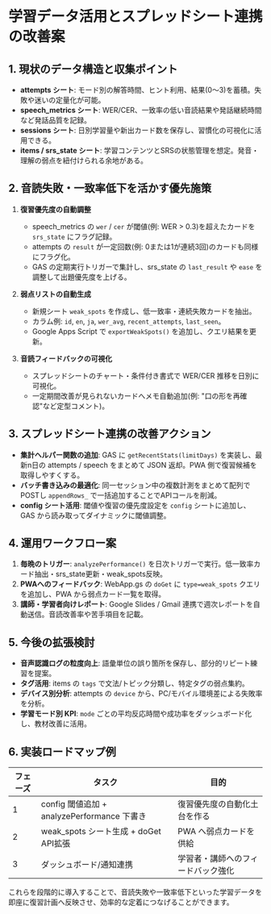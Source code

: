 # 学習データ活用とスプレッドシート連携の改善案

## 1. 現状のデータ構造と収集ポイント
- **attempts シート**: モード別の解答時間、ヒント利用、結果(0〜3)を蓄積。失敗や迷いの定量化が可能。
- **speech_metrics シート**: WER/CER、一致率の低い音読結果や発話継続時間など発話品質を記録。
- **sessions シート**: 日別学習量や新出カード数を保存し、習慣化の可視化に活用できる。
- **items / srs_state シート**: 学習コンテンツとSRSの状態管理を想定。発音・理解の弱点を紐付けられる余地がある。

## 2. 音読失敗・一致率低下を活かす優先施策
1. **復習優先度の自動調整**
   - speech_metrics の `wer` / `cer` が閾値(例: WER > 0.3)を超えたカードを `srs_state` にフラグ記録。
   - attempts の `result` が一定回数(例: 0または1が連続3回)のカードも同様にフラグ化。
   - GAS の定期実行トリガーで集計し、srs_state の `last_result` や `ease` を調整して出題優先度を上げる。

2. **弱点リストの自動生成**
   - 新規シート `weak_spots` を作成し、低一致率・連続失敗カードを抽出。
   - カラム例: `id`, `en`, `ja`, `wer_avg`, `recent_attempts`, `last_seen`。
   - Google Apps Script で `exportWeakSpots()` を追加し、クエリ結果を更新。

3. **音読フィードバックの可視化**
   - スプレッドシートのチャート・条件付き書式で WER/CER 推移を日別に可視化。
   - 一定期間改善が見られないカードへメモ自動追加(例: "口の形を再確認"など定型コメント)。

## 3. スプレッドシート連携の改善アクション
- **集計ヘルパー関数の追加**: GAS に `getRecentStats(limitDays)` を実装し、最新n日の attempts / speech をまとめて JSON 返却。PWA 側で復習候補を取得しやすくする。
- **バッチ書き込みの最適化**: 同一セッション中の複数計測をまとめて配列でPOSTし `appendRows_` で一括追加することでAPIコールを削減。
- **config シート活用**: 閾値や復習の優先度設定を `config` シートに追加し、GAS から読み取ってダイナミックに閾値調整。

## 4. 運用ワークフロー案
1. **毎晩のトリガー**: `analyzePerformance()` を日次トリガーで実行。低一致率カード抽出・srs_state更新・weak_spots反映。
2. **PWAへのフィードバック**: WebApp.gs の `doGet` に `type=weak_spots` クエリを追加し、PWA から弱点カード一覧を取得。
3. **講師・学習者向けレポート**: Google Slides / Gmail 連携で週次レポートを自動送信。音読改善率や苦手項目を記載。

## 5. 今後の拡張検討
- **音声認識ログの粒度向上**: 語彙単位の誤り箇所を保存し、部分的リピート練習を提案。
- **タグ活用**: items の `tags` で文法/トピック分類し、特定タグの弱点集約。
- **デバイス別分析**: attempts の `device` から、PC/モバイル環境差による失敗率を分析。
- **学習モード別 KPI**: `mode` ごとの平均反応時間や成功率をダッシュボード化し、教材改善に活用。

## 6. 実装ロードマップ例
| フェーズ | タスク | 目的 |
| --- | --- | --- |
| 1 | config 閾値追加 + analyzePerformance 下書き | 復習優先度の自動化土台を作る |
| 2 | weak_spots シート生成 + doGet API拡張 | PWA へ弱点カードを供給 |
| 3 | ダッシュボード/通知連携 | 学習者・講師へのフィードバック強化 |

これらを段階的に導入することで、音読失敗や一致率低下といった学習データを即座に復習計画へ反映させ、効率的な定着につなげることができます。
